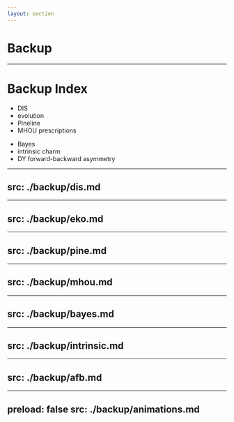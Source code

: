 ```yaml
---
layout: section
---
```


# Backup

---

# Backup Index

<div m="t-20 l--20" flex="~ row" justify="around" items="center">
<div>

- <Link to="37">DIS</Link>
- <Link to="39">evolution</Link>
- <Link to="44">Pineline</Link>
- <Link to="45">MHOU prescriptions</Link>

</div>
<div>

- <Link to="49">Bayes</Link>
- <Link to="50">intrinsic charm</Link>
- <Link to="53">DY forward-backward asymmetry</Link>

</div>
</div>

<style>
  li {
    @apply !text-xl !leading-20 !m-l-20
  }
  li::marker {
    @apply !content-none
  }
</style>

---
src: ./backup/dis.md
---

---
src: ./backup/eko.md
---

---
src: ./backup/pine.md
---

---
src: ./backup/mhou.md
---

---
src: ./backup/bayes.md
---

---
src: ./backup/intrinsic.md
---

---
src: ./backup/afb.md
---

---
preload: false
src: ./backup/animations.md
---



